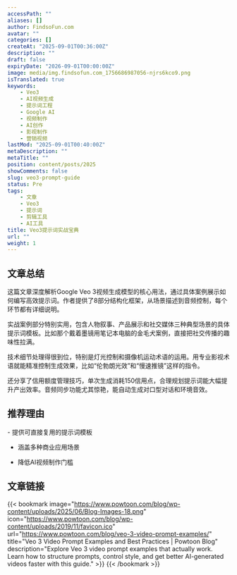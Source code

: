 ```yaml
---
accessPath: ""
aliases: []
author: FindsoFun.com
avatar: ""
categories: []
createAt: "2025-09-01T00:36:00Z"
description: ""
draft: false
expiryDate: "2026-09-01T00:00:00Z"
image: media/img.findsofun.com_1756686987056-njrs6kco9.png
isTranslated: true
keywords:
    - Veo3
    - AI视频生成
    - 提示词工程
    - Google AI
    - 视频制作
    - AI创作
    - 影视制作
    - 营销视频
lastMod: "2025-09-01T00:40:00Z"
metaDescription: ""
metaTitle: ""
position: content/posts/2025
showComments: false
slug: veo3-prompt-guide
status: Pre
tags:
    - 文章
    - Veo3
    - 提示词
    - 剪辑工具
    - AI工具
title: Veo3提示词实战宝典
url: ""
weight: 1
---
```

## 文章总结
这篇文章深度解析Google Veo 3视频生成模型的核心用法，通过具体案例展示如何编写高效提示词。作者提供了8部分结构化框架，从场景描述到音频控制，每个环节都有详细说明。

实战案例部分特别实用，包含人物叙事、产品展示和社交媒体三种典型场景的具体提示词模板。比如那个戴着墨镜用笔记本电脑的金毛犬案例，直接把社交传播的趣味性拉满。

技术细节处理得很到位，特别是灯光控制和摄像机运动术语的运用。用专业影视术语就能精准控制生成效果，比如“伦勃朗光效”和“慢速推镜”这样的指令。

还分享了信用额度管理技巧，单次生成消耗150信用点，合理规划提示词能大幅提升产出效率。音频同步功能尤其惊艳，能自动生成对口型对话和环境音效。

## 推荐理由
<!--more-->- 提供可直接复用的提示词模板

- 涵盖多种商业应用场景

- 降低AI视频制作门槛

## 文章链接
{{< bookmark image="https://www.powtoon.com/blog/wp-content/uploads/2025/06/Blog-Images-18.png" icon="https://www.powtoon.com/blog/wp-content/uploads/2019/11/favicon.ico" url="https://www.powtoon.com/blog/veo-3-video-prompt-examples/" title="Veo 3 Video Prompt Examples and Best Practices | Powtoon Blog" description="Explore Veo 3 video prompt examples that actually work. Learn how to structure prompts, control style, and get better AI-generated videos faster with this guide." >}}
{{< /bookmark >}}

